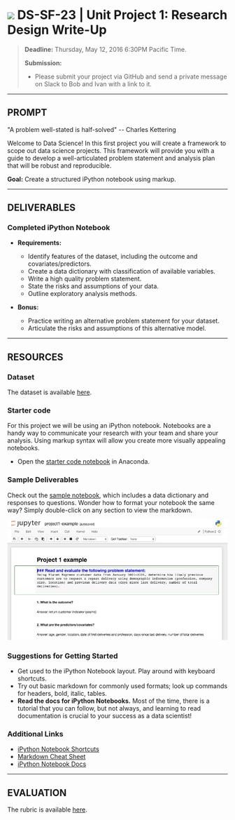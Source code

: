 # ![](https://ga-dash.s3.amazonaws.com/production/assets/logo-9f88ae6c9c3871690e33280fcf557f33.png) DS-SF-23 | Unit Project 1: Research Design Write-Up

> **Deadline:** Thursday, May 12, 2016 6:30PM Pacific Time.
>
> **Submission:**
>
> - Please submit your project via GitHub and send a private message on Slack to Bob and Ivan with a link to it.

---

## PROMPT

"A problem well-stated is half-solved" -- Charles Kettering

Welcome to Data Science!  In this first project you will create a framework to scope out data science projects.  This framework will provide you with a guide to develop a well-articulated problem statement and analysis plan that will be robust and reproducible.

**Goal:** Create a structured iPython notebook using markup.

---

## DELIVERABLES

### Completed iPython Notebook

- **Requirements:**
  - Identify features of the dataset, including the outcome and covariates/predictors.
  - Create a data dictionary with classification of available variables.
  - Write a high quality problem statement.
  - State the risks and assumptions of your data.
  - Outline exploratory analysis methods.

- **Bonus:**
  - Practice writing an alternative problem statement for your dataset.
  - Articulate the risks and assumptions of this alternative model.

---

## RESOURCES

### Dataset

The dataset is available [here](../dataset).

### Starter code

For this project we will be using an iPython notebook.  Notebooks are a handy way to communicate your research with your team and share your analysis.  Using markup syntax will allow you create more visually appealing notebooks.

* Open the [starter code notebook](./code/unit-project-1-starter-code.ipynb) in Anaconda.

### Sample Deliverables

Check out the [sample notebook](./code/unit-project-1-sample.ipynb), which includes a data dictionary and responses to questions.  Wonder how to format your notebook the same way?  Simply double-click on any section to view the markdown.

![Sample Notebook](./assets/unit-project-1-sample.jpg)

### Suggestions for Getting Started

- Get used to the iPython Notebook layout.  Play around with keyboard shortcuts.
- Try out basic markdown for commonly used formats; look up commands for headers, bold, italic, tables.
- **Read the docs for iPython Notebooks.**  Most of the time, there is a tutorial that you can follow, but not always, and learning to read documentation is crucial to your success as a data scientist!

### Additional Links

- [iPython Notebook Shortcuts](https://ipython.org/ipython-doc/1/interactive/notebook.html#keyboard-shortcuts)
- [Markdown Cheat Sheet](https://github.com/adam-p/markdown-here/wiki/Markdown-Cheatsheet)
- [iPython Notebook Docs](http://ipython.readthedocs.org/en/stable/)

---

## EVALUATION

The rubric is available [here](./rubric).
